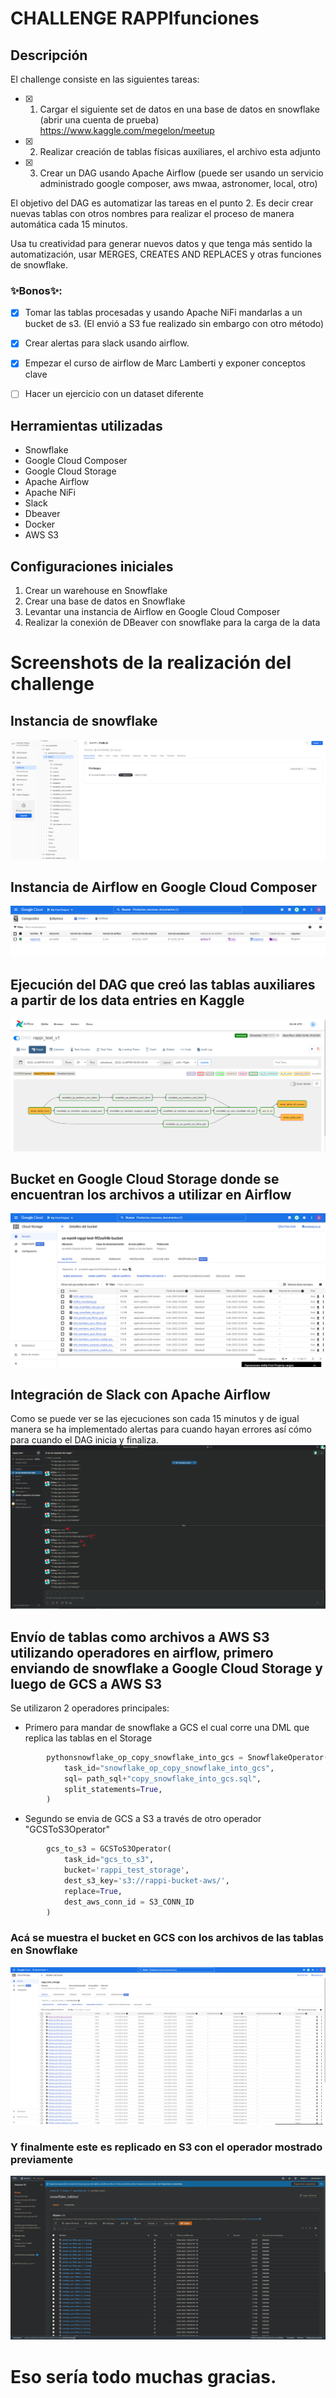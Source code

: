 # CHALLENGE RAPPIfunciones

## Descripción
El challenge consiste en las siguientes tareas:
- [x] 1. Cargar el siguiente set de datos en una base de datos en snowflake (abrir una cuenta de prueba) https://www.kaggle.com/megelon/meetup 


- [x] 2. Realizar creación de tablas físicas auxiliares, el archivo esta adjunto


- [x] 3. Crear un DAG usando Apache Airflow (puede ser usando un servicio administrado google composer, aws mwaa, astronomer, local, otro)

El objetivo del DAG es automatizar las tareas en el punto 2. Es decir crear nuevas tablas con otros nombres para realizar el proceso de manera automática cada 15 minutos.

Usa tu creatividad para generar nuevos datos y que tenga más sentido la automatización, usar MERGES, CREATES AND REPLACES y otras funciones de snowflake.


### ✨Bonos✨:

- [x] Tomar las tablas procesadas y usando Apache NiFi mandarlas a un bucket de s3. (El envió a S3 fue realizado sin embargo con otro método)

- [x] Crear alertas para slack usando airflow.

- [x] Empezar el curso de airflow de Marc Lamberti y exponer conceptos clave

- [ ] Hacer un ejercicio con un dataset diferente

## Herramientas utilizadas
- Snowflake
- Google Cloud Composer
- Google Cloud Storage
- Apache Airflow
- Apache NiFi
- Slack
- Dbeaver
- Docker
- AWS S3

## Configuraciones iniciales

1. Crear un warehouse en Snowflake
2. Crear una base de datos en Snowflake
3. Levantar una instancia de Airflow en Google Cloud Composer
4. Realizar la conexión de DBeaver con snowflake para la carga de la data

# Screenshots de la realización del challenge

## Instancia de snowflake 

![Tablas subidas y auxiliares en la instancia de snowflake en el database de RAPPI](Screenshots/screenshot_142.png)

## Instancia de Airflow en Google Cloud Composer
![Instancia de airflow levantada en Composer](/screenshots/screenshot_143.png)

## Ejecución del DAG que creó las tablas auxiliares a partir de los data entries en Kaggle

![Instancia de airflow levantada en Composer](screenshots/screenshot_144.png)

## Bucket en Google Cloud Storage donde se encuentran los archivos a utilizar en Airflow

![Bucket de airflow donde se encuentran las DML y el DAG que automatiza la carga de las tablas](screenshots/screenshot_145.png)

## Integración de Slack con Apache Airflow
Como se puede ver se las ejecuciones son cada 15 minutos y de igual manera se ha implementado alertas para cuando hayan errores así cómo para cuando el DAG inicia y finaliza.
![Integración de Airflow con Slack](screenshots/screenshot_147.png)

## Envío de tablas como archivos a AWS S3 utilizando operadores en airflow, primero enviando de snowflake a Google Cloud Storage y luego de GCS a AWS S3

Se utilizaron 2 operadores principales:
- Primero para mandar de snowflake a GCS el cual corre una DML que replica las tablas en el Storage
```python
        pythonsnowflake_op_copy_snowflake_into_gcs = SnowflakeOperator(
            task_id="snowflake_op_copy_snowflake_into_gcs",
            sql= path_sql+"copy_snowflake_into_gcs.sql",
            split_statements=True,
        )
```
- Segundo se envia de GCS a S3 a través de otro operador "GCSToS3Operator"
```python
        gcs_to_s3 = GCSToS3Operator(
            task_id="gcs_to_s3",
            bucket='rappi_test_storage',
            dest_s3_key='s3://rappi-bucket-aws/',
            replace=True,
            dest_aws_conn_id = S3_CONN_ID
        )
```
### Acá se muestra el bucket en GCS con los archivos de las tablas en Snowflake
![Bucket de GCS con archivos que hacen referencia a las tablas de snowflake](screenshots/screenshot_149.png)
### Y finalmente este es replicado en S3 con el operador mostrado previamente
![Bucket en S3 con archivos replicados de GCS](screenshots/screenshot_150.png)

# Eso sería todo muchas gracias.
